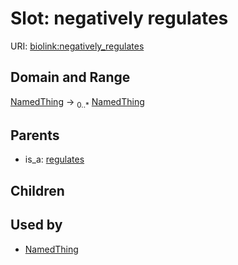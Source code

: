 # Slot: negatively regulates




URI: [biolink:negatively_regulates](https://w3id.org/biolink/vocab/negatively_regulates)
## Domain and Range

[NamedThing](NamedThing.md) ->  <sub>0..*</sub> [NamedThing](NamedThing.md)
## Parents

 *  is_a: [regulates](regulates.md)
## Children

## Used by

 * [NamedThing](NamedThing.md)
